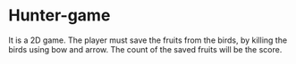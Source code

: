 # Hunter-game
It is a 2D game. The player must save the fruits from the birds, by killing the birds using bow and arrow. The count of the saved fruits will be the score.
